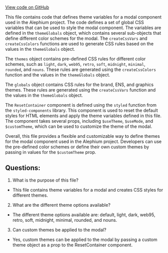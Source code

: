 [View code on GitHub](https://github.com/oxygenium/oxygenium-web3/packages/web3-react/src/styles/index.ts)

This file contains code that defines theme variables for a modal component used in the Alephium project. The code defines a set of global CSS variables that can be used to style the modal component. The variables are defined in the `themeGlobals` object, which contains several sub-objects that define different color schemes for the modal. The `createCssVars` and `createCssColors` functions are used to generate CSS rules based on the values in the `themeGlobals` object. 

The `themes` object contains pre-defined CSS rules for different color schemes, such as `light`, `dark`, `web95`, `retro`, `soft`, `midnight`, `minimal`, `rounded`, and `nouns`. These rules are generated using the `createCssColors` function and the values in the `themeGlobals` object. 

The `globals` object contains CSS rules for the brand, ENS, and graphics themes. These rules are generated using the `createCssVars` function and the values in the `themeGlobals` object. 

The `ResetContainer` component is defined using the `styled` function from the `styled-components` library. This component is used to reset the default styles for HTML elements and apply the theme variables defined in this file. The component takes several props, including `$useTheme`, `$useMode`, and `$customTheme`, which can be used to customize the theme of the modal. 

Overall, this file provides a flexible and customizable way to define themes for the modal component used in the Alephium project. Developers can use the pre-defined color schemes or define their own custom themes by passing in values for the `$customTheme` prop.
## Questions: 
 1. What is the purpose of this file?
- This file contains theme variables for a modal and creates CSS styles for different themes.

2. What are the different theme options available?
- The different theme options available are: default, light, dark, web95, retro, soft, midnight, minimal, rounded, and nouns.

3. Can custom themes be applied to the modal?
- Yes, custom themes can be applied to the modal by passing a custom theme object as a prop to the ResetContainer component.